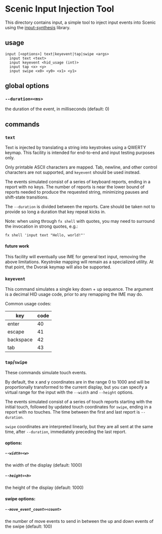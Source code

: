 # Scenic Input Injection Tool

This directory contains input, a simple tool to inject input events into
Scenic using the [input-synthesis](/src/lib/ui/input-synthesis/README.md) library.

## usage

    input [<options>] text|keyevent|tap|swipe <args>
      input text <text>
      input keyevent <hid_usage (int)>
      input tap <x> <y>
      input swipe <x0> <y0> <x1> <y1>

## global options

### `--duration=<ms>`

the duration of the event, in milliseconds (default: 0)

## commands

### `text`

Text is injected by translating a string into keystrokes using a QWERTY keymap.
This facility is intended for end-to-end and input testing purposes only.

Only printable ASCII characters are mapped. Tab, newline, and other control
characters are not supported, and `keyevent` should be used instead.

The events simulated consist of a series of keyboard reports, ending in a
report with no keys. The number of reports is near the lower bound of reports
needed to produce the requested string, minimizing pauses and shift-state
transitions.

The `--duration` is divided between the reports. Care should be taken not to
provide so long a duration that key repeat kicks in.

Note: when using through `fx shell` with quotes, you may need to surround the
invocation in strong quotes, e.g.:

    fx shell 'input text "Hello, world!"'

#### future work

This facility will eventually use IME for general text input, removing the
above limitations. Keystroke mapping will remain as a specialized utility. At
that point, the Dvorak keymap will also be supported.

### `keyevent`

This command simulates a single key down + up sequence. The argument is a
decimal HID usage code, prior to any remapping the IME may do.

Common usage codes:

| key       | code |
| --------- | ---- |
| enter     | 40   |
| escape    | 41   |
| backspace | 42   |
| tab       | 43   |

### `tap`/`swipe`

These commands simulate touch events.

By default, the x and y coordinates are in the range 0 to 1000 and will be
proportionally transformed to the current display, but you can specify a
virtual range for the input with the `--width` and `--height` options.

The events simulated consist of a series of touch reports starting with the
initial touch, followed by updated touch coordinates for `swipe`, ending in a
report with no touches. The time between the first and last report is
`--duration`.

`swipe` coordinates are interpreted linearly, but they are all sent at the same
time, after `--duration`, immediately preceding the last report.

#### options:

##### `--width=<w>`

the width of the display (default: 1000)

##### `--height=<h>`

the height of the display (default: 1000)

#### swipe options:

##### `--move_event_count=<count>`

the number of move events to send in between the up and down events of the
swipe (default: 100)
